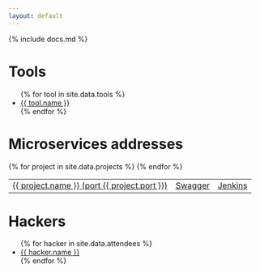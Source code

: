 ```yaml
---
layout: default
---
```


{% include docs.md %}

# Tools

<ul>
{% for tool in site.data.tools %}
  <li><a href="{{ tool.url }}">{{ tool.name }}</a></li>
{% endfor %}
</ul>

# Microservices addresses

<table class='table'>
  <tbody>
  {% for project in site.data.projects %}
    <tr>
      <td><a href="http://apps.{{ site.domain }}:{{ project.port }}">{{ project.name }} (port {{ project.port }})</a></td>
      <td><a href="http://apps.{{ site.domain }}:{{ project.port }}/swagger/index.html">Swagger</a></td>
      <td><a href="http://jenkins.{{ site.domain }}:8080/job/{{ project.name }}/">Jenkins</a></td>
    </tr>
  {% endfor %}
  </tbody>
</table>

# Hackers

<ul>
  {% for hacker in site.data.attendees %}
    <li><a href="https://github.com/{{ hacker.github_username }}">{{ hacker.name }}</a></li>
  {% endfor %}
</ul>
